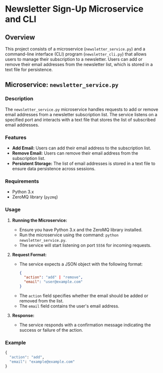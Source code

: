 # Newsletter Sign-Up Microservice and CLI

## Overview

This project consists of a microservice (`newsletter_service.py`) and a command-line interface (CLI) program (`newsletter_cli.py`) that allows users to manage their subscription to a newsletter. Users can add or remove their email addresses from the newsletter list, which is stored in a text file for persistence.

## Microservice: `newsletter_service.py`

### Description

The `newsletter_service.py` microservice handles requests to add or remove email addresses from a newsletter subscription list. The service listens on a specified port and interacts with a text file that stores the list of subscribed email addresses.

### Features

- **Add Email:** Users can add their email address to the subscription list.
- **Remove Email:** Users can remove their email address from the subscription list.
- **Persistent Storage:** The list of email addresses is stored in a text file to ensure data persistence across sessions.

### Requirements

- Python 3.x
- ZeroMQ library (`pyzmq`)

### Usage

1. **Running the Microservice:** 
   - Ensure you have Python 3.x and the ZeroMQ library installed.
   - Run the microservice using the command: `python newsletter_service.py`.
   - The service will start listening on port `5556` for incoming requests.

2. **Request Format:**
   - The service expects a JSON object with the following format:
     ```json
     {
       "action": "add" | "remove",
       "email": "user@example.com"
     }
     ```
   - The `action` field specifies whether the email should be added or removed from the list.
   - The `email` field contains the user's email address.

3. **Response:**
   - The service responds with a confirmation message indicating the success or failure of the action.

### Example
```python
{
  "action": "add",
  "email": "example@example.com"
}
